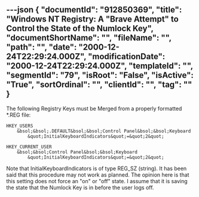 ---json
{
  "documentId": "912850369",
  "title": "Windows NT Registry: A &quot;Brave Attempt&quot; to Control the State of the Numlock Key",
  "documentShortName": "",
  "fileName": "",
  "path": "",
  "date": "2000-12-24T22:29:24.000Z",
  "modificationDate": "2000-12-24T22:29:24.000Z",
  "templateId": "",
  "segmentId": "79",
  "isRoot": "False",
  "isActive": "True",
  "sortOrdinal": "",
  "clientId": "",
  "tag": ""
}
---

The following Registry Keys must be Merged from a properly formatted *.REG file:

    HKEY_USERS
        &bsol;&bsol;.DEFAULT&bsol;&bsol;Control Panel&bsol;&bsol;Keyboard
            &quot;InitialKeyboardIndicators&quot;=&quot;2&quot;

    HKEY_CURRENT_USER
        &bsol;&bsol;Control Panel&bsol;&bsol;Keyboard
            &quot;InitialKeyboardIndicators&quot;=&quot;2&quot; 

Note that InitialKeyboardIndicators is of type REG_SZ (string). It has been said that this procedure may not work as planned. The opinion here is that this setting does not force an &quot;on&quot; or &quot;off&quot; state. I assume that it is saving the state that the Numlock Key is in before the user logs off.
